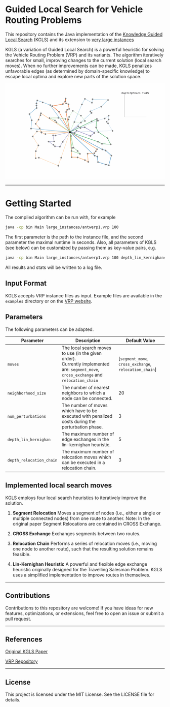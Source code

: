 # Guided Local Search for Vehicle Routing Problems

This repository contains the Java implementation of the [Knowledge Guided Local Search](https://www.sciencedirect.com/science/article/abs/pii/S0305054819300024) (KGLS)
and its extension to [very large instances](https://www.sciencedirect.com/science/article/abs/pii/S0305054819300668)

KGLS (a variation of Guided Local Search) is a powerful heuristic for solving the Vehicle Routing Problem (VRP) and its variants.
The algorithm iteratively searches for small, improving changes to the current solution (local search moves). 
When no further improvements can be made, KGLS penalizes unfavorable edges 
(as determined by domain-specific knowledge) 
to escape local optima and explore new parts of the solution space.

![KGLS example run](assets/kgls_sim1.gif)

---

# Getting Started

The compiled algorithm can be run with, for example

```bash
java -cp bin Main large_instances/antwerp1.vrp 100
```

The first parameter is the path to the instance file, and the second parameter the maximal runtime in seconds.
Also, all parameters of KGLS (see below) can be customized by passing them as key-value pairs, e.g.

```bash
java -cp bin Main large_instances/antwerp1.vrp 100 depth_lin_kernighan=6 num_perturbations=20
```

All results and stats will be written to a log file.

## Input Format
KGLS accepts VRP instance files as input. Example files are available in the `examples` directory 
or on the [VRP website](http://vrp.galgos.inf.puc-rio.br/index.php/en/).


## Parameters
The following parameters can be adapted.

| Parameter          | Description                                                                                                                         | Default Value                                          |
|--------------------|-------------------------------------------------------------------------------------------------------------------------------------|--------------------------------------------------------|
| `moves`           | The local search moves to use (in the given order).<br/> Currently implemented are: `segment_move`, `cross_exchange` and `relocation_chain` | [`segment_move`, `cross_exchange`, `relocation_chain`] |
| `neighborhood_size`       | The number of nearest neighbors to which a node can be connected.                                                                   | 20                                                     |
| `num_perturbations`       | The number of moves which have to be executed with penalized costs during the perturbation phase.                                   | 3                                                      |
| `depth_lin_kernighan`     | The maximum number of edge exchanges in the lin-kernighan heuristic.                                                                | 5                                                      |
| `depth_relocation_chain`  | The maximum number of relocation moves which can be executed in a relocation chain.                                                 | 3                                                      |


## Implemented local search moves

KGLS employs four local search heuristics to iteratively improve the solution.

1. **Segment Relocation**
    Moves a segment of nodes (i.e., either a single or multiple connected nodes) from one route to another. Note: In the original paper Segment Relocations are contained in CROSS Exchange.

2. **CROSS Exchange**
    Exchanges segments between two routes.

3. **Relocation Chain**
    Performs a series of relocation moves (i.e., moving one node to another route), such that the resulting solution remains feasible.

4. **Lin-Kernighan Heuristic**
    A powerful and flexible edge exchange heuristic originally designed for the Travelling Salesman Problem. KGLS uses a simplified implementation to improve routes in themselves.

---

## Contributions
Contributions to this repository are welcome! 
If you have ideas for new features, optimizations, or extensions, feel free to open an issue or submit a pull request.

---

## References
[Original KGLS Paper](https://www.sciencedirect.com/science/article/abs/pii/S0305054819300024)

[VRP Repository](http://vrp.galgos.inf.puc-rio.br/index.php/en/)

---

## License
This project is licensed under the MIT License. See the LICENSE file for details.

